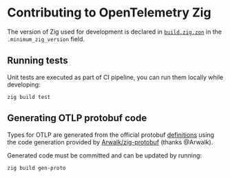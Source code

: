 # Contributing to OpenTelemetry Zig

The version of Zig used for development is declared in [`build.zig.zon`](./build.zig.zon) in the `.minimum_zig_version` field.

## Running tests

Unit tests are executed as part of CI pipeline, you can run them locally while developing:

```
zig build test
```

## Generating OTLP protobuf code

Types for OTLP are generated from the official protobuf [definitions](https://github.com/open-telemetry/opentelemetry-proto/tree/main/opentelemetry/proto) using
the code generation provided by [Arwalk/zig-protobuf](https://github.com/Arwalk/zig-protobuf) (thanks @Arwalk).

Generated code must be committed and can be updated by running:

```
zig build gen-proto
```


